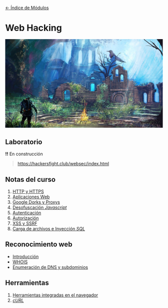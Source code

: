 [<- Índice de Módulos](../HackingFightClub.md)
# Web Hacking

![bonfire2.jpg](../../imagenes/bonfire2.jpg)

## Laboratorio

**!!** En construcción

> https://hackersfight.club/websec/index.html

## Notas del curso

1. [HTTP y HTTPS](apuntes/HFC25_09_2024.md)
2. [Aplicaciones Web](apuntes/AplicacionWeb.md)
3. [Google Dorks y Proxys](apuntes/HFC26_09_2024.md)
4. [Desofuscación *Javascript*](apuntes/JavascriptDeobfuscation.md)
5. [Autenticación](apuntes/HFC27_09_2024.md)
6. [Autorización](apuntes/HFC30_09_2024.md)
7. [XSS y SSRF](apuntes/HFC01_10_2024.md)
8. [Carga de archivos e Inyección *SQL*](apuntes/HFC02_10_2024.md)

## Reconocimiento web

- [Introducción](reconocimiento/web_introRecon.md)
- [WHOIS](reconocimiento/web_whois.md)
- [Enumeración de DNS y subdominios](web_dnsDominios.md)

## Herramientas

1. [Herramientas integradas en el navegador](herramientas/BrowserDevTools.md)
1. [*cURL*](herramientas/cURL.md)